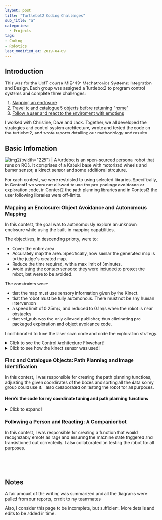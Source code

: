 ```yaml
---
layout: post
title: "Turtlebot2 Coding Challenges"
sub_title: "a"
categories:
  - Projects
tags:
- Coding
- Robotics
last_modified_at: 2019-04-09 
---
```



## Introduction 
This was for the UofT course MIE443: Mechatronics Systems: Integration and Design. Each group was assigned a Turtlebot2 to program control systems and complete three challenges:

1. [Mapping an enclosure](#1)
2. [Travel to and catalogue 5 objects before returning "home"](#2)
3. [Follow a user and react to the enviroment with emotions](#3)

I worked with Christine, Dave and Jack. Together, we all developed the strategies and control system architecture, wrote and tested the code on the turtlebot2, and wrote reports detailing our methodology and results.

## Basic Infomation

![img2](https://www.turtlebot.com/assets/images/turtlebot_2_lg.png){:width="225"} | A turtlebot is an open-sourced personal robot that runs on ROS. It comprises of a Kabuki base with motorized wheels and bumer sensor, a kinect sensor and some additional strcuture.

For each contest, we were restristed to using selected libraries. Specifically, in Contest1 we were not allowed to use the pre-package avoidance or exploration code, in Contest2 the path planning libraries and in Contest3 the user following libraries were off-limits.

### Mapping an Enclosure: Object Avoidance and Autonomous Mapping <a name="1"></a>
In this contest, the goal was to autonomously explore an unknown enclosure while using the built-in mapping capabilities. 

The objectives, in descending priorty, were to:
- Cover the entire area.
- Accurately map the area. Specifically, how similar the generated map is to the judge's created map.
- Reduce the time required, with a max limit of 8minutes.
- Avoid using the contact sensors: they were included to protect the robot, but were to be avoided.

The constraints were:
- that the map must use sensory information given by the Kinect.
- that the robot must be fully automonous. There must not be any human intervention
- a speed limit of 0.25m/s, and reduced to 0.1m/s when the robot is near obstacles
- that vel_pub was the only allowed publisher, thus eliminating pre-packaged exploration and object avoidance code.

I colloborated to tune the laser scan code and code the exploration strategy. 

<details>
  <summary>Click to see the Control Architecture Flowchart!</summary>
  
  #### Basic explanation on how the sensors, code and motors work together
  
  ![img2](/images/projects/turtlebot2/flowchart_controller_architecture.PNG "Contest 1 Flowchart"){:width="200"}
  Diagram credit to Christine for drawing it 
  
</details>

<details>
  <summary>Click to see how the kinect sensor was used!</summary>
  
  #### Basic explanation on how we got distance data 
  
  ![img2](/images/projects/turtlebot2/discretation_process_laserCallback.PNG "How the Laser Works"){:width="400"}
  Image credit to the course for providing it 
  
  The kinect is not an actual simple laser sensor. However, it can be used as such and the process for this was pre-packaged into a laser sensor array with over 600 elements. We discretized it into 10 by average the points for easier use and coding.
  
  With this, we now had information on how close an object was to the front of the Turtlebot2 at each angle - This formed the basis of our object avoidance algorithm and thus our exploration code.
    
</details>


### Find and Catalogue Objects: Path Planning and Image Identification <a name="2"></a>
In this contest, I was responsible for creating the path planning functions, adjusting the given coordinates of the boxes and sorting all the data so my group could use it. I also collaborated on testing the robot for all purposes.

#### Here's the code for my coordinate tuning and path planning functions
<details>
  <summary>Click to expand!</summary>
    
  ```
    test
    function whatIsLove() {
      console.log('Baby Don't hurt me. Don't hurt me');
      return 'No more';
    }
  ```
  
</details>

### Following a Person and Reacting: A Companionbot <a name="3"></a>
In this contest, I was responsible for creating a function that would recognizably emote as rage and ensuring the machine state triggered and transistioned out correctedly.  I also collaborated on testing the robot for all purposes.

<p>&nbsp;</p> 
<p>&nbsp;</p> 

## Notes
A fair amount of the writing was summarized and all the diagrams were pulled from our reports, credit to my teammates

Also, I consider this page to be incomplete, but sufficient. More details and edits to be added in time.









